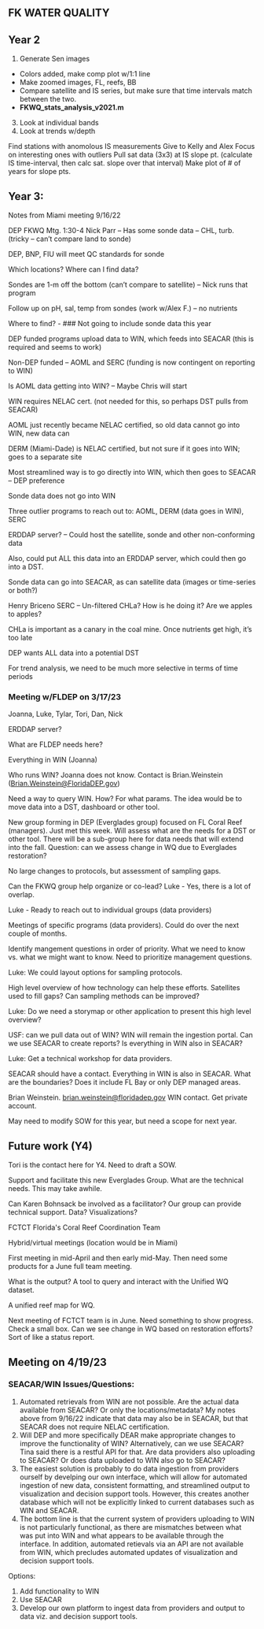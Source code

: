 ## FK WATER QUALITY
## Year 2
1. Generate Sen images
  - Colors added, make comp plot w/1:1 line
  - Make zoomed images, FL, reefs, BB
  - Compare satellite and IS series, but make sure that time intervals match between the two.
  - **FKWQ_stats_analysis_v2021.m**
3. Look at individual bands
4. Look at trends w/depth

Find stations with anomolous IS measurements 
Give to Kelly and Alex
Focus on interesting ones with outliers
Pull sat data (3x3) at IS slope pt. (calculate IS time-interval, then calc sat. slope over that interval)
Make plot of # of years for slope pts.

## Year 3:
Notes from Miami meeting 9/16/22

DEP FKWQ Mtg. 1:30-4
Nick Parr – Has some sonde data – CHL, turb. (tricky – can’t compare land to sonde)

DEP, BNP, FIU will meet QC standards for sonde

Which locations? Where can I find data?

Sondes are 1-m off the bottom (can’t compare to satellite) – Nick runs that program

Follow up on pH, sal, temp from sondes (work w/Alex F.) – no nutrients

Where to find?  - ### Not going to include sonde data this year

DEP funded programs upload data to WIN, which feeds into SEACAR (this is required and seems to work)

Non-DEP funded – AOML and SERC (funding is now contingent on reporting to WIN)

Is AOML data getting into WIN? – Maybe Chris will start

WIN requires NELAC cert. (not needed for this, so perhaps DST pulls from SEACAR)

AOML just recently became NELAC certified, so old data cannot go into WIN, new data can

DERM (Miami-Dade) is NELAC certified, but not sure if it goes into WIN; goes to a separate site

Most streamlined way is to go directly into WIN, which then goes to SEACAR – DEP preference

Sonde data does not go into WIN

Three outlier programs to reach out to: AOML, DERM (data goes in WIN), SERC

ERDDAP server? – Could host the satellite, sonde and other non-conforming data

Also, could put ALL this data into an ERDDAP server, which could then go into a DST.

Sonde data can go into SEACAR, as can satellite data (images or time-series or both?)

Henry Briceno SERC – Un-filtered CHLa? How is he doing it? Are we apples to apples?

CHLa is important as a canary in the coal mine. Once nutrients get high, it’s too late

DEP wants ALL data into a potential DST

For trend analysis, we need to be much more selective in terms of time periods


### Meeting w/FLDEP on 3/17/23
Joanna, Luke, Tylar, Tori, Dan, Nick

ERDDAP server?

What are FLDEP needs here?

Everything in WIN (Joanna)

Who runs WIN? Joanna does not know. Contact is Brian.Weinstein   (Brian.Weinstein@FloridaDEP.gov)


Need a way to query WIN. How? For what params. The idea would be to move data into a DST, dashboard or other tool.

New group forming in DEP (Everglades group) focused on FL Coral Reef (managers). Just met this week. Will assess what are the needs for a DST or other tool. There will be a sub-group here for data needs that will extend into the fall. Question: can we assess change in WQ due to Everglades restoration?

No large changes to protocols, but assessment of sampling gaps.

Can the FKWQ group help organize or co-lead? Luke - Yes, there is a lot of overlap.

Luke - Ready to reach out to individual groups (data providers)

Meetings of specific programs (data providers). Could do over the next couple of months. 

Identify mangement questions in order of priority. What we need to know vs. what we might want to know. Need to prioritize management questions.

Luke: We could layout options for sampling protocols. 

High level overview of how technology can help these efforts. Satellites used to fill gaps? Can sampling methods can be improved?

Luke: Do we need a storymap or other application to present this high level overview?

USF: can we pull data out of WIN? WIN will remain the ingestion portal. Can we use SEACAR to create reports? Is everything in WIN also in SEACAR? 

Luke: Get a technical workshop for data providers.

SEACAR should have a contact. Everything in WIN is also in SEACAR. What are the boundaries? Does it include FL Bay or only DEP managed areas. 

Brian Weinstein. brian.weinstein@floridadep.gov  WIN contact. Get private account.

May need to modify SOW for this year, but need a scope for next year. 

## Future work (Y4)
Tori is the contact here for Y4. Need to draft a SOW.

Support and facilitate this new Everglades Group. What are the technical needs. This may take awhile.

Can Karen Bohnsack be involved as a facilitator? Our group can provide technical support. Data? Visualizations?

FCTCT Florida's Coral Reef Coordination Team

Hybrid/virtual meetings (location would be in Miami)

First meeting in mid-April and then early mid-May. Then need some products for a June full team meeting.

What is the output? A tool to query and interact with the Unified WQ dataset. 

A unified reef map for WQ.

Next meeting of FCTCT team is in June. Need something to show progress. Check a small box. Can we see change in WQ based on restoration efforts? Sort of like a status report. 


## Meeting on 4/19/23

### SEACAR/WIN Issues/Questions:
1. Automated retrievals from WIN are not possible. Are the actual data available from SEACAR? Or only the locations/metadata? My notes above from 9/16/22 indicate that data may also be in SEACAR, but that SEACAR does not require NELAC certification. 
2. Will DEP and more specifically DEAR make appropriate changes to improve the functionality of WIN? Alternatively, can we use SEACAR? Tina said there is a restful API for that. Are data providers also uploading to SEACAR? Or does data uploaded to WIN also go to SEACAR? 
3. The easiest solution is probably to do data ingestion from providers ourself by develping our own interface, which will allow for automated ingestion of new data, consistent formatting, and streamlined output to visualization and decision support tools. However, this creates another database which will not be explicitly linked to current databases such as WIN and SEACAR.
4. The bottom line is that the current system of providers uploading to WIN is not particularly functional, as there are mismatches between what was put into WIN and what appears to be available through the interface. In addition, automated retievals via an API are not available from WIN, which precludes automated updates of visualization and decision support tools.

Options:
1. Add functionality to WIN
2. Use SEACAR 
3. Develop our own platform to ingest data from providers and output to data viz. and decision support tools.

